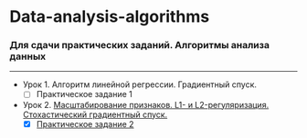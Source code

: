 # Data-analysis-algorithms
### Для сдачи практических заданий. Алгоритмы анализа данных
___

- Урок 1. Алгоритм линейной регрессии. Градиентный спуск.
  - [ ] Практическое задание 1

- Урок 2. [Масштабирование признаков. L1- и L2-регуляризация. Стохастический градиентный спуск.](https://github.com/Rusta12/Data-analysis-algorithms/blob/main/Lesson_2.ipynb)
  - [X] [Практическое задание 2](https://github.com/Rusta12/Data-analysis-algorithms/blob/main/2.ipynb)
